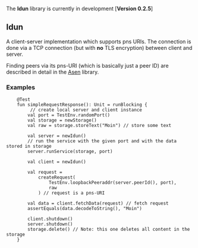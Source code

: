 The **Idun** library is currently in development [**Version 0.2.5**]

## Idun

A client-server implementation which supports pns URIs.
The connection is done via a TCP connection (but with **no** TLS encryption) between client and
server.

Finding peers via its pns-URI (which is basically just a peer ID) are described in detail in
the [Asen](https://github.com/remmerw/asen/) library.

### Examples

```
    @Test
    fun simpleRequestResponse(): Unit = runBlocking {
         // create local server and client instance
        val port = TestEnv.randomPort()
        val storage = newStorage()
        val raw = storage.storeText("Moin") // store some text

        val server = newIdun()
        // run the service with the given port and with the data stored in storage
        server.runService(storage, port)

        val client = newIdun()

        val request =
            createRequest(
                TestEnv.loopbackPeeraddr(server.peerId(), port),
                raw
            ) // request is a pns-URI

        val data = client.fetchData(request) // fetch request
        assertEquals(data.decodeToString(), "Moin")

        client.shutdown()
        server.shutdown()
        storage.delete() // Note: this one deletes all content in the storage
    }
```
